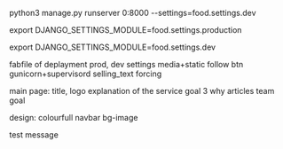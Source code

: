 python3 manage.py runserver 0:8000 --settings=food.settings.dev

export DJANGO_SETTINGS_MODULE=food.settings.production

export DJANGO_SETTINGS_MODULE=food.settings.dev


fabfile of deplayment
prod, dev settings
media+static
follow btn
gunicorn+supervisord
selling_text
forcing


main page:
title,  logo
explanation of the service
goal
3 why
articles
team
goal


design:
colourfull navbar
bg-image

test message
